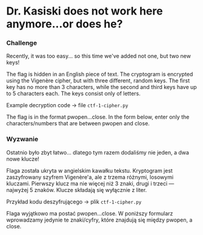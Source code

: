 # Dr. Kasiski does not work here anymore...or does he?

### Challenge
Recently, it was too easy... so this time we've added not one, but two new keys!

The flag is hidden in an English piece of text. The cryptogram is encrypted using the Vigenère cipher, but with three different, random keys. The first key has no more than 3 characters, while the second and third keys have up to 5 characters each. The keys consist only of letters.

Example decryption code -> file `ctf-1-cipher.py`

The flag is in the format pwopen...close. In the form below, enter only the characters/numbers that are between pwopen and close.

### Wyzwanie
Ostatnio było zbyt łatwo... dlatego tym razem dodaliśmy nie jeden, a dwa nowe klucze!

Flaga została ukryta w angielskim kawałku tekstu. Kryptogram jest zaszyfrowany szyfrem Vigenère'a, ale z trzema różnymi, losowymi kluczami. Pierwszy klucz ma nie więcej niż 3 znaki, drugi i trzeci — najwyżej 5 znaków. Klucze składają się wyłącznie z liter.

Przykład kodu deszyfrującego -> plik `ctf-1-cipher.py`

Flaga wyjątkowo ma postać pwopen...close. W poniższy formularz wprowadzamy jedynie te znaki/cyfry, które znajdują się między pwopen, a close.